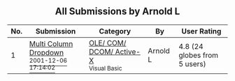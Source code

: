 ﻿<div align="center">

## All Submissions by Arnold L

</div>

No.  | Submission | Category | By   | User Rating
---- | ---------- | -------- | ---- | -----------
1 | [Multi Column Dropdown<br /><sup>2001-12-06 17:14:02</sup>](https://github.com/Planet-Source-Code/arnold-l-multi-column-dropdown__1-29481) | [OLE/ COM/ DCOM/ Active\-X<br /><sup>Visual Basic</sup>](../ByCategory/ole-com-dcom-active-x__1-29.md) | Arnold L | 4.8 (24 globes from 5 users)
